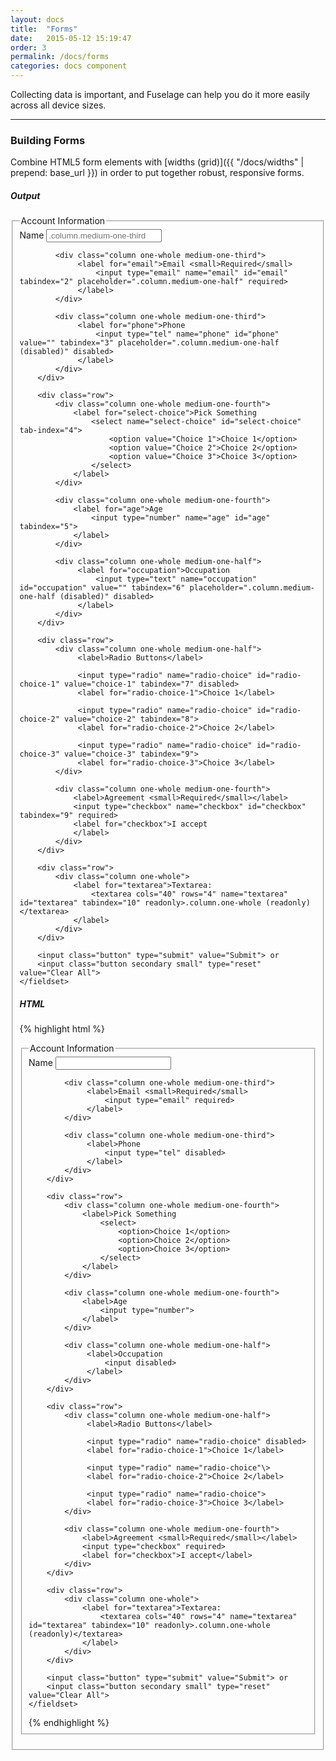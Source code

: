 ```yaml
---
layout: docs
title:  "Forms"
date:   2015-05-12 15:19:47
order: 3
permalink: /docs/forms
categories: docs component
---
```


Collecting data is important, and Fuselage can help you do it more easily across all device sizes.

<hr>

### Building Forms

Combine HTML5 form elements with [widths (grid)]({{ "/docs/widths" | prepend: base_url }}) in order to put together robust, responsive forms.

##### Output

<form class="test-form">
    <fieldset>
        <legend>Account Information</legend>
        <div class="row">
            <div class="column one-whole medium-one-third">
                 <label for="name">Name
                     <input type="text" name="name" id="name" tabindex="1" placeholder=".column.medium-one-third">
                 </label>
            </div>

            <div class="column one-whole medium-one-third">
                 <label for="email">Email <small>Required</small>
                     <input type="email" name="email" id="email" tabindex="2" placeholder=".column.medium-one-half" required>
                 </label>
            </div>

            <div class="column one-whole medium-one-third">
                 <label for="phone">Phone
                     <input type="tel" name="phone" id="phone" value="" tabindex="3" placeholder=".column.medium-one-half (disabled)" disabled>
                 </label>
            </div>
        </div>

        <div class="row">
            <div class="column one-whole medium-one-fourth">
                <label for="select-choice">Pick Something
                    <select name="select-choice" id="select-choice" tab-index="4">
                        <option value="Choice 1">Choice 1</option>
                        <option value="Choice 2">Choice 2</option>
                        <option value="Choice 3">Choice 3</option>
                    </select>
                </label>
            </div>

            <div class="column one-whole medium-one-fourth">
                <label for="age">Age
                    <input type="number" name="age" id="age" tabindex="5">
                </label>
            </div>

            <div class="column one-whole medium-one-half">
                 <label for="occupation">Occupation
                     <input type="text" name="occupation" id="occupation" value="" tabindex="6" placeholder=".column.medium-one-half (disabled)" disabled>
                 </label>
            </div>
        </div>

        <div class="row">
            <div class="column one-whole medium-one-half">
                 <label>Radio Buttons</label>

                 <input type="radio" name="radio-choice" id="radio-choice-1" value="choice-1" tabindex="7" disabled>
                 <label for="radio-choice-1">Choice 1</label>

                 <input type="radio" name="radio-choice" id="radio-choice-2" value="choice-2" tabindex="8">
                 <label for="radio-choice-2">Choice 2</label>

                 <input type="radio" name="radio-choice" id="radio-choice-3" value="choice-3" tabindex="9">
                 <label for="radio-choice-3">Choice 3</label>
            </div>

            <div class="column one-whole medium-one-fourth">
                <label>Agreement <small>Required</small></label>
                <input type="checkbox" name="checkbox" id="checkbox" tabindex="9" required>
                <label for="checkbox">I accept
                </label>
            </div>
        </div>

        <div class="row">
            <div class="column one-whole">
                <label for="textarea">Textarea:
                    <textarea cols="40" rows="4" name="textarea" id="textarea" tabindex="10" readonly>.column.one-whole (readonly)</textarea>
                </label>
            </div>
        </div>

        <input class="button" type="submit" value="Submit"> or
        <input class="button secondary small" type="reset" value="Clear All">
    </fieldset>
</form>

##### HTML

{% highlight html %}
<form>
    <fieldset>
        <legend>Account Information</legend>
        <div class="row">
            <div class="column one-whole medium-one-third">
                 <label>Name
                     <input type="text">
                 </label>
            </div>

            <div class="column one-whole medium-one-third">
                 <label>Email <small>Required</small>
                     <input type="email" required>
                 </label>
            </div>

            <div class="column one-whole medium-one-third">
                 <label>Phone
                     <input type="tel" disabled>
                 </label>
            </div>
        </div>

        <div class="row">
            <div class="column one-whole medium-one-fourth">
                <label>Pick Something
                    <select>
                        <option>Choice 1</option>
                        <option>Choice 2</option>
                        <option>Choice 3</option>
                    </select>
                </label>
            </div>

            <div class="column one-whole medium-one-fourth">
                <label>Age
                    <input type="number">
                </label>
            </div>

            <div class="column one-whole medium-one-half">
                 <label>Occupation
                     <input disabled>
                 </label>
            </div>
        </div>

        <div class="row">
            <div class="column one-whole medium-one-half">
                 <label>Radio Buttons</label>

                 <input type="radio" name="radio-choice" disabled>
                 <label for="radio-choice-1">Choice 1</label>

                 <input type="radio" name="radio-choice"\>
                 <label for="radio-choice-2">Choice 2</label>

                 <input type="radio" name="radio-choice">
                 <label for="radio-choice-3">Choice 3</label>
            </div>

            <div class="column one-whole medium-one-fourth">
                <label>Agreement <small>Required</small></label>
                <input type="checkbox" required>
                <label for="checkbox">I accept</label>
            </div>
        </div>

        <div class="row">
            <div class="column one-whole">
                <label for="textarea">Textarea:
                    <textarea cols="40" rows="4" name="textarea" id="textarea" tabindex="10" readonly>.column.one-whole (readonly)</textarea>
                </label>
            </div>
        </div>

        <input class="button" type="submit" value="Submit"> or
        <input class="button secondary small" type="reset" value="Clear All">
    </fieldset>
</form>
{% endhighlight %}
